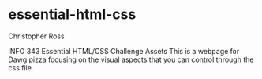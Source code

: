 essential-html-css
==================
Christopher Ross

INFO 343 Essential HTML/CSS Challenge Assets
This is a webpage for Dawg pizza focusing on the visual aspects that you can control through the css file.  
